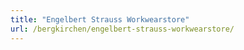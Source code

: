 ```yaml
---
title: "Engelbert Strauss Workwearstore"
url: /bergkirchen/engelbert-strauss-workwearstore/
---
```

